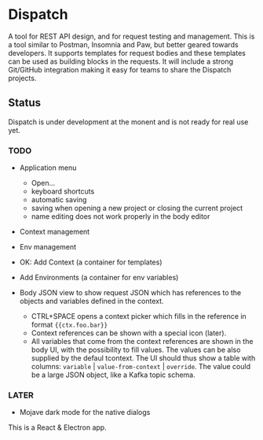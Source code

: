# Dispatch

A tool for REST API design, and for request testing and management. This is a tool similar to Postman, Insomnia and Paw, but better geared towards developers. It supports templates for request bodies and these templates can be used as building blocks in the requests. It will include a strong Git/GitHub integration making it easy for teams to share the Dispatch projects.


## Status

Dispatch is under development at the monent and is not ready for real use yet.

### TODO

* Application menu
  - Open...
  - keyboard shortcuts
  - automatic saving
  - saving when opening a new project or closing the current project
  - name editing does not work properly in the body editor
  

* Context management
* Env management
* OK: Add Context (a container for templates)
* Add Environments (a container for env variables)

* Body JSON view to show request JSON which has references to the objects and variables defined in the context.
  * CTRL+SPACE opens a context picker which fills in the reference in format `{{ctx.foo.bar}}`
  * Context references can be shown with a special icon (later).
  * All variables that come from the context references are shown in the body UI, with the possibility to fill values. The values can be also supplied by the defaul tcontext. The UI should thus show a table with columns: `variable` | `value-from-context` | `override`. The value could be a large JSON object, like a Kafka topic schema.


### LATER

* Mojave dark mode for the native dialogs

This is a React & Electron app.
